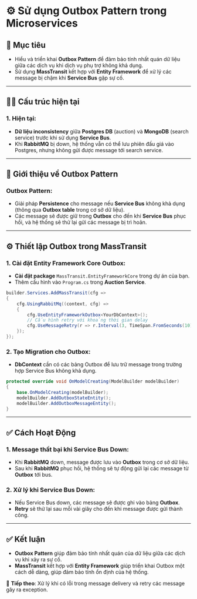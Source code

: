 # ⚙️ Sử dụng Outbox Pattern trong Microservices

## 🎯 Mục tiêu

- Hiểu và triển khai **Outbox Pattern** để đảm bảo tính nhất quán dữ liệu giữa các dịch vụ khi dịch vụ phụ trợ không khả dụng.
- Sử dụng **MassTransit** kết hợp với **Entity Framework** để xử lý các message bị chậm khi **Service Bus** gặp sự cố.

---

## 🧑‍💻 Cấu trúc hiện tại

### 1. **Hiện tại**:
- **Dữ liệu inconsistency** giữa **Postgres DB** (auction) và **MongoDB** (search service) trước khi sử dụng **Service Bus**.
- Khi **RabbitMQ** bị down, hệ thống vẫn có thể lưu phiên đấu giá vào Postgres, nhưng không gửi được message tới search service.

---

## 🔄 Giới thiệu về Outbox Pattern

### **Outbox Pattern**:
- Giải pháp **Persistence** cho message nếu **Service Bus** không khả dụng (thông qua **Outbox table** trong cơ sở dữ liệu).
- Các message sẽ được giữ trong **Outbox** cho đến khi **Service Bus** phục hồi, và hệ thống sẽ thử lại gửi các message bị trì hoãn.

---

## ⚙️ Thiết lập Outbox trong MassTransit

### 1. Cài đặt **Entity Framework Core** Outbox:
- **Cài đặt package** `MassTransit.EntityFrameworkCore` trong dự án của bạn.
- Thêm cấu hình vào `Program.cs` trong **Auction Service**.

```csharp
builder.Services.AddMassTransit(cfg =>
{
    cfg.UsingRabbitMq((context, cfg) =>
    {
        cfg.UseEntityFrameworkOutbox<YourDbContext>();
        // Cấu hình retry với khoảng thời gian delay
        cfg.UseMessageRetry(r => r.Interval(3, TimeSpan.FromSeconds(10)));
    });
});
```

### 2. **Tạo Migration cho Outbox**:
- **DbContext** cần có các bảng Outbox để lưu trữ message trong trường hợp Service Bus không khả dụng.
  
```csharp
protected override void OnModelCreating(ModelBuilder modelBuilder)
{
    base.OnModelCreating(modelBuilder);
    modelBuilder.AddOutboxStateEntity();
    modelBuilder.AddOutboxMessageEntity();
}
```

---

## ✅ Cách Hoạt Động

### 1. **Message thất bại khi Service Bus Down**:
- Khi **RabbitMQ** down, message được lưu vào **Outbox** trong cơ sở dữ liệu.
- Sau khi **RabbitMQ** phục hồi, hệ thống sẽ tự động gửi lại các message từ **Outbox** tới bus.

### 2. **Xử lý khi Service Bus Down**:
- Nếu Service Bus down, các message sẽ được ghi vào bảng **Outbox**.
- **Retry** sẽ thử lại sau mỗi vài giây cho đến khi message được gửi thành công.

---

## ✅ Kết luận

- **Outbox Pattern** giúp đảm bảo tính nhất quán của dữ liệu giữa các dịch vụ khi xảy ra sự cố.
- **MassTransit** kết hợp với **Entity Framework** giúp triển khai Outbox một cách dễ dàng, giúp đảm bảo tính ổn định của hệ thống.

📌 **Tiếp theo**: Xử lý khi có lỗi trong message delivery và retry các message gây ra exception.